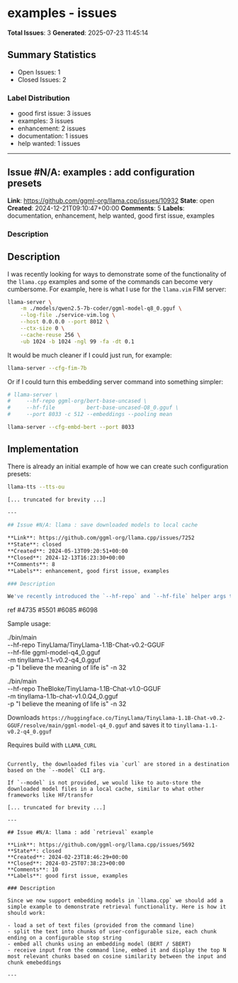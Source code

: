 # examples - issues

**Total Issues**: 3
**Generated**: 2025-07-23 11:45:14

## Summary Statistics

- Open Issues: 1
- Closed Issues: 2

### Label Distribution

- good first issue: 3 issues
- examples: 3 issues
- enhancement: 2 issues
- documentation: 1 issues
- help wanted: 1 issues

---

## Issue #N/A: examples : add configuration presets

**Link**: https://github.com/ggml-org/llama.cpp/issues/10932
**State**: open
**Created**: 2024-12-21T09:10:47+00:00
**Comments**: 5
**Labels**: documentation, enhancement, help wanted, good first issue, examples

### Description

## Description

I was recently looking for ways to demonstrate some of the functionality of the `llama.cpp` examples and some of the commands can become very cumbersome. For example, here is what I use for the `llama.vim` FIM server:

```bash
llama-server \
    -m ./models/qwen2.5-7b-coder/ggml-model-q8_0.gguf \
    --log-file ./service-vim.log \
    --host 0.0.0.0 --port 8012 \
    --ctx-size 0 \
    --cache-reuse 256 \
    -ub 1024 -b 1024 -ngl 99 -fa -dt 0.1
```

It would be much cleaner if I could just run, for example:

```bash
llama-server --cfg-fim-7b
```

Or if I could turn this embedding server command into something simpler:

```bash
# llama-server \
#     --hf-repo ggml-org/bert-base-uncased \
#     --hf-file          bert-base-uncased-Q8_0.gguf \
#     --port 8033 -c 512 --embeddings --pooling mean

llama-server --cfg-embd-bert --port 8033
```

## Implementation

There is already an initial example of how we can create such configuration presets:

```bash
llama-tts --tts-ou

[... truncated for brevity ...]

---

## Issue #N/A: llama : save downloaded models to local cache

**Link**: https://github.com/ggml-org/llama.cpp/issues/7252
**State**: closed
**Created**: 2024-05-13T09:20:51+00:00
**Closed**: 2024-12-13T16:23:30+00:00
**Comments**: 8
**Labels**: enhancement, good first issue, examples

### Description

We've recently introduced the `--hf-repo` and `--hf-file` helper args to `common` in https://github.com/ggerganov/llama.cpp/pull/6234:

```
ref #4735 #5501 #6085 #6098

Sample usage:

./bin/main \
  --hf-repo TinyLlama/TinyLlama-1.1B-Chat-v0.2-GGUF \
  --hf-file ggml-model-q4_0.gguf \
  -m tinyllama-1.1-v0.2-q4_0.gguf \
  -p "I believe the meaning of life is" -n 32

./bin/main \
  --hf-repo TheBloke/TinyLlama-1.1B-Chat-v1.0-GGUF \
  -m tinyllama-1.1b-chat-v1.0.Q4_0.gguf \
  -p "I believe the meaning of life is" -n 32

Downloads `https://huggingface.co/TinyLlama/TinyLlama-1.1B-Chat-v0.2-GGUF/resolve/main/ggml-model-q4_0.gguf` and saves it to `tinyllama-1.1-v0.2-q4_0.gguf`

Requires build with `LLAMA_CURL`
```

Currently, the downloaded files via `curl` are stored in a destination based on the `--model` CLI arg.

If `--model` is not provided, we would like to auto-store the downloaded model files in a local cache, similar to what other frameworks like HF/transfor

[... truncated for brevity ...]

---

## Issue #N/A: llama : add `retrieval` example

**Link**: https://github.com/ggml-org/llama.cpp/issues/5692
**State**: closed
**Created**: 2024-02-23T18:46:29+00:00
**Closed**: 2024-03-25T07:38:23+00:00
**Comments**: 10
**Labels**: good first issue, examples

### Description

Since we now support embedding models in `llama.cpp` we should add a simple example to demonstrate retrieval functionality. Here is how it should work:

- load a set of text files (provided from the command line)
- split the text into chunks of user-configurable size, each chunk ending on a configurable stop string
- embed all chunks using an embedding model (BERT / SBERT)
- receive input from the command line, embed it and display the top N most relevant chunks based on cosine similarity between the input and chunk emebeddings

---

